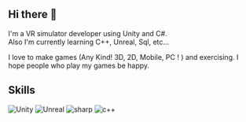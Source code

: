 ## Hi there 👋 
I'm a VR simulator developer using Unity and C#.   
Also I'm currently learning C++, Unreal, Sql, etc...

I love to make games (Any Kind! 3D, 2D, Mobile, PC ! ) and exercising.
I hope people who play my games be happy.


## Skills
<img alt="Unity" src ="https://img.shields.io/badge/Unity-000000.svg?&style=for-the-badge&logo=Unity&logoColor=white"/> <img alt="Unreal" src ="https://img.shields.io/badge/Unreal-999999.svg?&style=for-the-badge&logo=unrealengine&logoColor=black"/> 
<img alt="sharp" src ="https://img.shields.io/badge/csharp-7C4EC4.svg?&style=for-the-badge&logo=sharp&logoColor=white"/> <img alt="c++" src ="https://img.shields.io/badge/c++-00599C.svg?&style=for-the-badge&logo=cplusplus&logoColor=white"/> 



<!--
**BamCoon/BamCoon** is a ✨ _special_ ✨ repository because its `README.md` (this file) appears on your GitHub profile.

Here are some ideas to get you started:

- 🔭 I’m currently working on ...
- 🌱 I’m currently learning ...
- 👯 I’m looking to collaborate on ...
- 🤔 I’m looking for help with ...
- 💬 Ask me about ...
- 📫 How to reach me: ...
- 😄 Pronouns: ...
- ⚡ Fun fact: ...
-->
